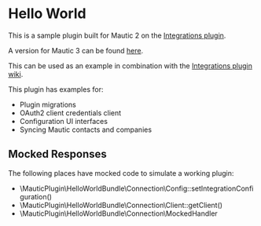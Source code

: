 # Hello World
This is a sample plugin built for Mautic 2 on the [Integrations plugin](https://github.com/mautic-inc/plugin-integrations).

A version for Mautic 3 can be found [here](https://github.com/mautic-inc/plugin-helloworld/tree/mautic-3).

This can be used as an example in combination with the [Integrations plugin wiki](https://github.com/mautic-inc/plugin-integrations/wiki).

This plugin has examples for:
* Plugin migrations
* OAuth2 client credentials client
* Configuration UI interfaces
* Syncing Mautic contacts and companies

## Mocked Responses
The following places have mocked code to simulate a working plugin:

- \MauticPlugin\HelloWorldBundle\Connection\Config::setIntegrationConfiguration()
- \MauticPlugin\HelloWorldBundle\Connection\Client::getClient()
- \MauticPlugin\HelloWorldBundle\Connection\MockedHandler